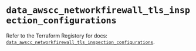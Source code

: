 # `data_awscc_networkfirewall_tls_inspection_configurations`

Refer to the Terraform Registory for docs: [`data_awscc_networkfirewall_tls_inspection_configurations`](https://registry.terraform.io/providers/hashicorp/awscc/0.70.0/docs/data-sources/networkfirewall_tls_inspection_configurations).
